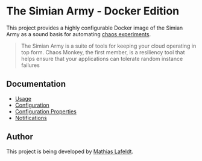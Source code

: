 # The Simian Army - Docker Edition

This project provides a highly configurable Docker image of the Simian Army as a sound basis for automating [chaos experiments](https://medium.com/production-ready/chaos-engineering-101-1103059fae44).

> The Simian Army is a suite of tools for keeping your cloud operating in top form. Chaos Monkey, the first member, is a resiliency tool that helps ensure that your applications can tolerate random instance failures

## Documentation

* [Usage](docs/usage.md)
* [Configuration](docs/configuration.md)
* [Configuration Properties](docs/configuration-properties.md)
* [Notifications](docs/notifications.md)

## Author

This project is being developed by [Mathias Lafeldt](https://twitter.com/mlafeldt).
